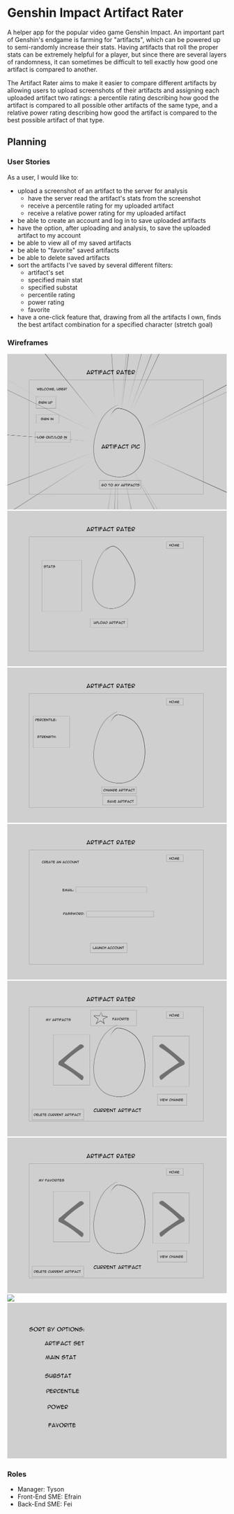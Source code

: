 # Genshin Impact Artifact Rater
A helper app for the popular video game Genshin Impact. An important part of Genshin's endgame is farming for "artifacts", which can be powered up to semi-randomly increase their stats. Having artifacts that roll the proper stats can be extremely helpful for a player, but since there are several layers of randomness, it can sometimes be difficult to tell exactly how good one artifact is compared to another.

The Artifact Rater aims to make it easier to compare different artifacts by allowing users to upload screenshots of their artifacts and assigning each uploaded artifact two ratings: a percentile rating describing how good the artifact is compared to all possible other artifacts of the same type, and a relative power rating describing how good the artifact is compared to the best possible artifact of that type.

## Planning
### User Stories
As a user, I would like to:
- upload a screenshot of an artifact to the server for analysis
  - have the server read the artifact's stats from the screenshot
  - receive a percentile rating for my uploaded artifact
  - receive a relative power rating for my uploaded artifact
- be able to create an account and log in to save uploaded artifacts
- have the option, after uploading and analysis, to save the uploaded artifact to my account
- be able to view all of my saved artifacts
- be able to "favorite" saved artifacts
- be able to delete saved artifacts
- sort the artifacts I've saved by several different filters:
  - artifact's set
  - specified main stat
  - specified substat
  - percentile rating
  - power rating
  - favorite
- have a one-click feature that, drawing from all the artifacts I own, finds the best artifact combination for a specified character (stretch goal)

### Wireframes

![](/wireframes/1.jpeg)
![](/wireframes/2.jpeg)
![](/wireframes/3.jpeg)
![](/wireframes/4.jpeg)
![](/wireframes/5.jpeg)
![](/wireframes/6.jpeg)
![](/wireframes/7.jpeg)
![](/wireframes/8.jpeg)








### Roles
- Manager: Tyson
- Front-End SME: Efrain
- Back-End SME: Fei